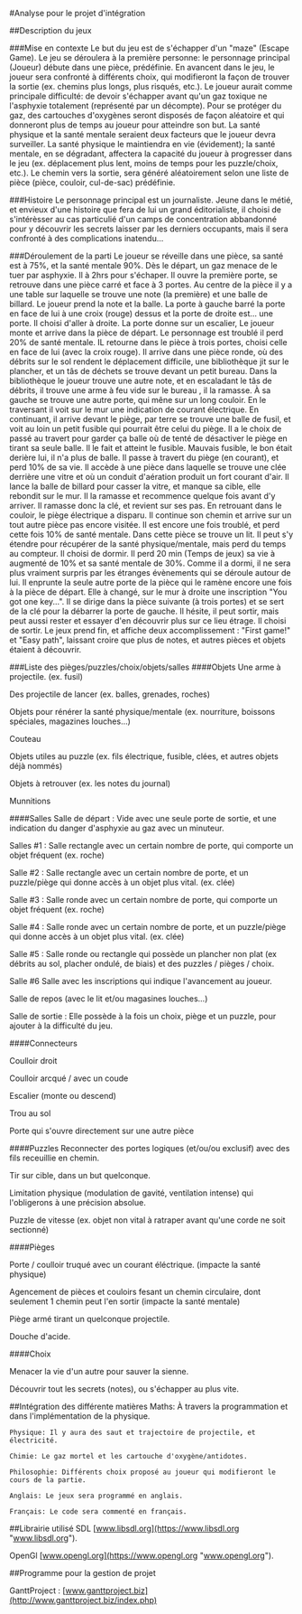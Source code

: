 
#Analyse pour le projet d'intégration

##Description du jeux

###Mise en contexte
Le but du jeu est de s'échapper d'un "maze" (Escape Game).  Le jeu se déroulera à la première personne: le personnage principal (Joueur) débute dans une pièce, prédéfinie. En avancent dans le jeu, le joueur sera confronté à différents choix, qui modifieront la façon  de trouver la sortie (ex. chemins plus longs, plus risqués, etc.). Le joueur aurait comme principale difficulté: de devoir s'échapper avant qu'un gaz toxique ne l'asphyxie totalement (représenté par un décompte). Pour se protéger du gaz, des cartouches d'oxygènes seront disposés de façon aléatoire et qui donneront plus de temps au joueur pour atteindre son but. La santé physique et la santé mentale seraient deux facteurs que le joueur devra surveiller. La santé physique le maintiendra en vie (évidement); la santé mentale, en se dégradant, affectera la capacité du joueur à progresser dans le jeu (ex. déplacement plus lent, moins de temps pour les puzzle/choix, etc.). Le chemin vers la sortie, sera généré aléatoirement selon une liste de pièce (pièce, couloir, cul-de-sac) prédéfinie.

###Histoire
Le personnage principal est un journaliste. Jeune dans le métié, et envieux d'une histoire que fera de lui un grand éditorialiste, il choisi de s'intérèsser au cas particulié d'un camps de concentration abbandonné pour y découvrir les secrets laisser par les derniers occupants, mais il sera confronté à des complications inatendu...

###Déroulement de la parti
Le joueur se réveille dans une pièce, sa santé est à 75%, et la santé mentale 90%.
Dès le départ, un gaz menace de le tuer par asphyxie. Il à 2hrs pour s'échaper. Il ouvre la première porte, se retrouve dans une pièce carré et face à 3 portes. Au centre de la pièce il y a une table sur laquelle se trouve une note (la première) et une balle de billard. Le joueur prend la note et la balle. La porte à gauche barré la porte en face de lui à une croix (rouge) dessus et la porte de droite est... une porte. Il choisi d'aller à droite. La porte donne sur un escalier, Le joueur monte et arrive dans la pièce de départ. Le personnage est troublé il perd 20% de santé mentale. IL retourne dans le pièce à trois portes, choisi celle en face de lui (avec la croix rouge). Il arrive dans une pièce ronde, où des débrits sur le sol rendent le déplacement difficile, une bibliothèque jit sur le plancher, et un tâs de déchets se trouve devant un petit bureau. Dans la bibliothèque le joueur trouve une autre note, et en escaladant le tâs de débrits, il trouve une arme à feu vide sur le bureau , il la ramasse. À sa gauche se trouve une autre porte, qui mêne sur un long couloir. En le traversant il voit sur le mur une indication de courant électrique. En continuant, il arrive devant le piège, par terre se trouve une balle de fusil, et voit au loin un petit fusible qui pourrait être celui du piège. Il a le choix de passé au travert pour garder ça balle où de tenté de désactiver le piège en tirant sa seule balle. Il le fait et atteint le fusible. Mauvais fusible, le bon était derière lui, il n'a plus de balle. Il passe à travert du piège (en courant), et perd 10% de sa vie. Il accède à une pièce dans laquelle se trouve une clée derrière une vitre et où un conduit d'aération produit un fort courant d'air. Il lance la balle de billard pour casser la vitre, et manque sa cible, elle rebondit sur le mur. Il la ramasse et recommence quelque fois avant d'y arriver. Il ramasse donc la clé, et revient sur ses pas. En retrouant dans le couloir, le piège électrique a disparu. Il continue son chemin et arrive sur un tout autre pièce pas encore visitée. Il est encore une fois troublé, et perd cette fois 10% de santé mentale. Dans cette pièce se trouve un lit. Il peut s'y étendre pour récupérer de la santé physique/mentale, mais perd du temps au compteur. Il choisi de dormir. Il perd 20 min (Temps de jeux) sa vie à augmenté de 10% et sa santé mentale de 30%. Comme il a dormi, il ne sera plus vraiment surpris par les étranges évènements qui se déroule autour de lui. Il enprunte la seule autre porte de la pièce qui le ramène encore une fois à la pièce de départ. Elle à changé, sur le mur à droite une inscription "You got one key...". Il se dirige dans la pièce suivante (à trois portes) et se sert de la clé pour la débarrer la porte de gauche. Il hésite, il peut sortir, mais peut aussi rester et essayer d'en découvrir plus sur ce lieu étrage. Il choisi de sortir. Le jeux prend fin, et affiche deux accomplissement : "First game!" et "Easy path", laissant croire que plus de notes, et autres pièces et objets étaient à découvrir. 

###Liste des pièges/puzzles/choix/objets/salles
####Objets
Une arme à projectile. (ex. fusil)

Des projectile de lancer (ex. balles, grenades, roches)

Objets pour rénérer la santé physique/mentale (ex. nourriture, boissons spéciales, magazines louches...)

Couteau

Objets utiles au puzzle (ex. fils électrique, fusible, clées, et autres objets déjà nommés)

Objets à retrouver (ex. les notes du journal)

Munnitions

####Salles
Salle de départ : Vide avec une seule porte de sortie, et une indication du danger d'asphyxie au gaz avec un minuteur.

Salles #1 : Salle rectangle avec un certain nombre de porte, qui comporte un objet fréquent (ex. roche)

Salle #2 : Salle rectangle avec un certain nombre de porte, et un puzzle/piège qui donne accès à un objet plus vital. (ex. clée)

Salle #3 : Salle ronde avec un certain nombre de porte, qui comporte un objet fréquent (ex. roche)

Salle #4 : Salle ronde avec un certain nombre de porte, et un puzzle/piège qui donne accès à un objet plus vital. (ex. clée)

Salle #5 : Salle ronde ou rectangle qui possède un plancher non plat (ex débrits au sol, placher ondulé, de biais) et des puzzles / pièges / choix.

Salle #6 Salle avec les inscriptions qui indique l'avancement au joueur.

Salle de repos (avec le lit et/ou magasines louches...)

Salle de sortie : Elle possède à la fois un choix, piège et un puzzle, pour ajouter à la difficulté du jeu.

####Connecteurs

Coulloir droit

Coulloir arcqué / avec un coude 

Escalier  (monte ou descend)

Trou au sol

Porte qui s'ouvre directement sur une autre pièce

####Puzzles
Reconnecter des portes logiques (et/ou/ou exclusif) avec des fils receuillie en chemin.

Tir sur cible, dans un but quelconque.

Limitation physique (modulation de gavité, ventilation intense) qui l'obligerons à une précision absolue.

Puzzle de vitesse (ex. objet non vital à ratraper avant qu'une corde ne soit sectionné)



####Pièges

Porte / coulloir truqué avec un courant éléctrique. (impacte la santé physique)

Agencement de pièces et couloirs fesant un chemin circulaire, dont seulement 1 chemin peut l'en sortir (impacte la santé mentale)

Piège armé tirant un quelconque projectile.

Douche d'acide.

####Choix

Menacer la vie d'un autre pour sauver la sienne.

Découvrir tout les secrets (notes), ou s'échapper au plus vite. 

##Intégration des différente matières
	Maths: À travers la programmation et dans l'implémentation de la physique.
	
	Physique: Il y aura des saut et trajectoire de projectile, et électricité.
	
	Chimie: Le gaz mortel et les cartouche d'oxygène/antidotes.
	
	Philosophie: Différents choix proposé au joueur qui modifieront le cours de la partie.
	
	Anglais: Le jeux sera programmé en anglais.

	Français: Le code sera commenté en français.


##Librairie utilisé
SDL [www.libsdl.org](https://www.libsdl.org "www.libsdl.org").

OpenGl [www.opengl.org](https://www.opengl.org "www.opengl.org"). 

##Programme pour la gestion de projet

GanttProject : [www.ganttproject.biz](http://www.ganttproject.biz/index.php)